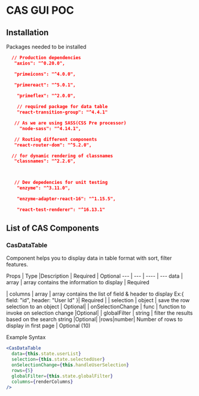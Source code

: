 # CAS GUI POC

## Installation 
Packages needed to be installed

```json
  // Production dependencies
   "axios": "^0.20.0",

   "primeicons": "^4.0.0",

   "primereact": "^5.0.1",

    "primeflex": "^2.0.0",
    
    // required package for data table
    "react-transition-group": "^4.4.1"

   // As we are using SASS(CSS Pre processor)
     "node-sass": "^4.14.1",

   // Routing different components
   "react-router-dom": "^5.2.0",

  // for dynamic rendering of classnames
   "classnames": "^2.2.6",



   // Dev depedencies for unit testing
    "enzyme": "^3.11.0",

    "enzyme-adapter-react-16": "^1.15.5",

    "react-test-renderer": "^16.13.1"

```

## List of CAS Components
### CasDataTable
Component helps you to display data in table format with sort, filter features.

 Props  | Type |Description | Required | Optional 
--- | --- | ---- | ---
 data  | array | array contains the information to display | Required 
 
| columns  | array | array contains the list of field & header to display Ex:{ field: "id", header: "User Id" }| Required |
| selection  | object | save the row selection to an object | Optional|
| onSelectionChange  | func | function to invoke on selection change |Optional|
| globalFilter  | string | filter the results based on the search string |Optional|
|rows|number| Number of rows to display in first page | Optional (10)

Example Syntax 
```jsx
<CasDataTable
  data={this.state.userList}
  selection={this.state.selectedUser}
  onSelectionChange={this.handleUserSelection}
  rows={5}
  globalFilter={this.state.globalFilter}
  columns={renderColumns}
/>
```